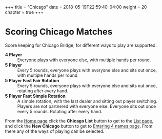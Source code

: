 +++
title = "Chicago"
date = 2018-05-19T22:59:40-04:00
weight = 20
chapter = true
+++

# Scoring Chicago Matches

Score keeping for Chicago Bridge, for different ways to play are supported:

<dl>
<dt><b>4 Player</b></dt>
<dd>Everyone plays with everyone else, with multiple hands per round.</dd>
<dt><b>5 Player</b></dt>
<dd>Every 5 rounds, everyone plays with everyone else and sits out once, with multiple hands per round.</dd>
<dt><b>5 Player Fast Fair Rotation</b></dt>
<dd>Every 5 rounds, everyone plays with everyone else and sits out once, rotating after every hand.</dd>
<dt><b>5 Player Fast Simple Rotation</b></dt>
<dd>A simple rotation, with the last dealer and sitting out player switching.  Players are not partnered with everyone else.  Everyone sits out once every 5 rounds.
Rotating after every hand.</dd>
</dl>

From the [Home page](home.html) click the **Chicago List** button to get to the [List page](list.html), and click the **New Chicago** button to get to [Entering 4 names page](four/names4.html).  From there any of the ways of playing can be selected. 
